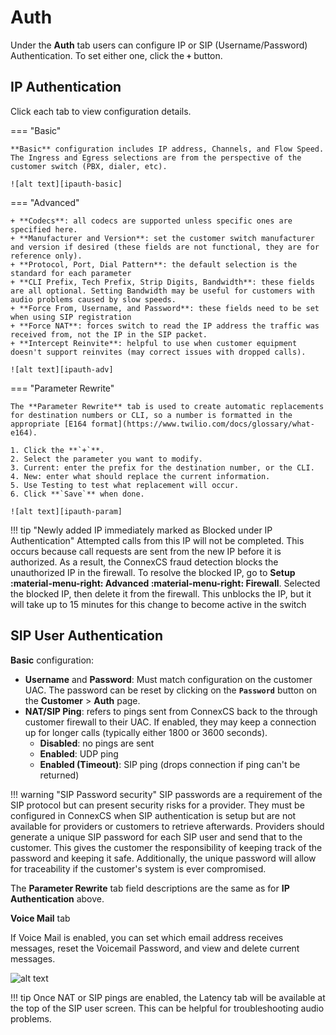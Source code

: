 # Auth
Under the **Auth** tab users can configure IP or SIP (Username/Password) Authentication. To set either one, click the **`+`** button.


## IP Authentication
Click each tab to view configuration details.

=== "Basic"

    **Basic** configuration includes IP address, Channels, and Flow Speed. The Ingress and Egress selections are from the perspective of the customer switch (PBX, dialer, etc). 
    
    ![alt text][ipauth-basic]
    
=== "Advanced"

    + **Codecs**: all codecs are supported unless specific ones are specified here.
    + **Manufacturer and Version**: set the customer switch manufacturer and version if desired (these fields are not functional, they are for reference only).
    + **Protocol, Port, Dial Pattern**: the default selection is the standard for each parameter
    + **CLI Prefix, Tech Prefix, Strip Digits, Bandwidth**: these fields are all optional. Setting Bandwidth may be useful for customers with audio problems caused by slow speeds.
    + **Force From, Username, and Password**: these fields need to be set when using SIP registration
    + **Force NAT**: forces switch to read the IP address the traffic was received from, not the IP in the SIP packet.
    + **Intercept Reinvite**: helpful to use when customer equipment doesn't support reinvites (may correct issues with dropped calls). 

    ![alt text][ipauth-adv]
    
=== "Parameter Rewrite"

    The **Parameter Rewrite** tab is used to create automatic replacements for destination numbers or CLI, so a number is formatted in the appropriate [E164 format](https://www.twilio.com/docs/glossary/what-e164). 

    1. Click the **`+`**.
    2. Select the parameter you want to modify.
    3. Current: enter the prefix for the destination number, or the CLI.
    4. New: enter what should replace the current information.
    5. Use Testing to test what replacement will occur.
    6. Click **`Save`** when done. 

    ![alt text][ipauth-param]




!!! tip "Newly added IP immediately marked as Blocked under IP Authentication"
    Attempted calls from this IP will not be completed. This occurs because call requests are sent from the new IP before it is authorized. As a result, the ConnexCS fraud detection blocks the unauthorized IP in the firewall. To resolve the blocked IP, go to **Setup :material-menu-right: Advanced :material-menu-right: Firewall**. Selected the blocked IP, then delete it from the firewall. This unblocks the IP, but it will take up to 15 minutes for this change to become active in the switch 








## SIP User Authentication

**Basic** configuration: 

+ **Username** and **Password**: Must match configuration on the customer UAC. The password can be reset by clicking on the **`Password`** button on the **Customer** > **Auth** page. 
+ **NAT/SIP Ping**: refers to pings sent from ConnexCS back to the through customer firewall to their UAC. If enabled, they may keep a connection up for longer calls (typically either 1800 or 3600 seconds).
   + **Disabled**: no pings are sent
   + **Enabled**: UDP ping
   + **Enabled (Timeout)**: SIP ping (drops connection if ping can't be returned)

!!! warning "SIP Password security"
    SIP passwords are a requirement of the SIP protocol but can present security risks for a provider. They must be configured in ConnexCS when SIP authentication is setup but are not available for providers or customers to retrieve afterwards. Providers should generate a unique SIP password for each SIP user and send that to the customer. This gives the customer the responsibility of keeping track of the password and keeping it safe. Additionally, the unique password will allow for traceability if the customer's system is ever compromised. 

The **Parameter Rewrite** tab field descriptions are the same as for **IP Authentication** above.

**Voice Mail** tab

If Voice Mail is enabled, you can set which email address receives messages, reset the Voicemail Password, and view and delete current messages. 

![alt text][voicemail]

!!! tip
    Once NAT or SIP pings are enabled, the Latency tab will be available at the top of the SIP user screen. This can be helpful for troubleshooting audio problems. 

[ipauth-basic]: /customer/img/ipauth-basic.png "Edit Switch Basic"
[ipauth-adv]: /customer/img/ipauth-adv.png "Edit Switch Advance"
[ipauth-param]: /customer/img/ipauth-param.png "Edit Switch Parameters"
[voicemail]: /customer/img/voicemail.png "Voicemail"
